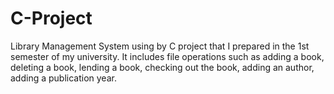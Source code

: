 # C-Project
Library Management System using by C project that I prepared in the 1st semester of my university. It includes file operations such as adding a book, deleting a book, lending a book, checking out the book, adding an author, adding a publication year. 
